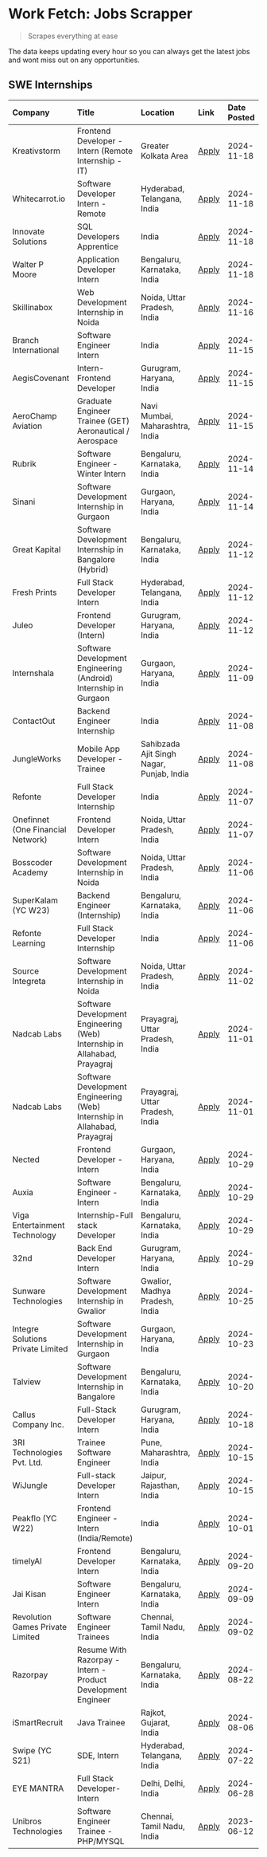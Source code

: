 # Work Fetch: Jobs Scrapper
> Scrapes everything at ease

The data keeps updating every hour so you can always get the latest jobs and wont miss out on any opportunities.

## SWE Internships
<!--START_SECTION:workfetch-->
| Company                           | Title                                                                     | Location                                  | Link                                                                                                                                                                                                                                        | Date Posted   |
|:----------------------------------|:--------------------------------------------------------------------------|:------------------------------------------|:--------------------------------------------------------------------------------------------------------------------------------------------------------------------------------------------------------------------------------------------|:--------------|
| Kreativstorm                      | Frontend Developer - Intern (Remote Internship - IT)                      | Greater Kolkata Area                      | [Apply](https://in.linkedin.com/jobs/view/frontend-developer-intern-remote-internship-it-at-kreativstorm-4079519905?position=21&pageNum=0&refId=PenqQxG6mAz0K8qMIjh0PQ%3D%3D&trackingId=xOBN6MqmW%2FJl0H9gPtEAWg%3D%3D)                     | 2024-11-18    |
| Whitecarrot.io                    | Software Developer Intern - Remote                                        | Hyderabad, Telangana, India               | [Apply](https://in.linkedin.com/jobs/view/software-developer-intern-remote-at-whitecarrot-io-4079334280?position=23&pageNum=0&refId=PenqQxG6mAz0K8qMIjh0PQ%3D%3D&trackingId=B%2FIsHpZ8xmlUmAqtORLk7g%3D%3D)                                 | 2024-11-18    |
| Innovate Solutions                | SQL Developers Apprentice                                                 | India                                     | [Apply](https://in.linkedin.com/jobs/view/sql-developers-apprentice-at-innovate-solutions-4079309331?position=42&pageNum=0&refId=PenqQxG6mAz0K8qMIjh0PQ%3D%3D&trackingId=Uf%2BR5%2F9MsYQdBjy4hlMCCA%3D%3D)                                  | 2024-11-18    |
| Walter P Moore                    | Application Developer Intern                                              | Bengaluru, Karnataka, India               | [Apply](https://in.linkedin.com/jobs/view/application-developer-intern-at-walter-p-moore-4077126811?position=44&pageNum=0&refId=PenqQxG6mAz0K8qMIjh0PQ%3D%3D&trackingId=EeSUMq1usgXxKLsDMcec0w%3D%3D)                                       | 2024-11-18    |
| Skillinabox                       | Web Development Internship in Noida                                       | Noida, Uttar Pradesh, India               | [Apply](https://in.linkedin.com/jobs/view/web-development-internship-in-noida-at-skillinabox-4077783016?position=30&pageNum=0&refId=PenqQxG6mAz0K8qMIjh0PQ%3D%3D&trackingId=LnCHUHKNrkX4jbED1EXzsQ%3D%3D)                                   | 2024-11-16    |
| Branch International              | Software Engineer Intern                                                  | India                                     | [Apply](https://in.linkedin.com/jobs/view/software-engineer-intern-at-branch-international-4054425650?position=38&pageNum=0&refId=PenqQxG6mAz0K8qMIjh0PQ%3D%3D&trackingId=ZdUBOJHtHwGrVOKZecsV3Q%3D%3D)                                     | 2024-11-15    |
| AegisCovenant                     | Intern- Frontend Developer                                                | Gurugram, Haryana, India                  | [Apply](https://in.linkedin.com/jobs/view/intern-frontend-developer-at-aegiscovenant-4077391475?position=39&pageNum=0&refId=PenqQxG6mAz0K8qMIjh0PQ%3D%3D&trackingId=9O5jOKgSCUycC89rA3gc9w%3D%3D)                                           | 2024-11-15    |
| AeroChamp Aviation                | Graduate Engineer Trainee (GET) Aeronautical / Aerospace                  | Navi Mumbai, Maharashtra, India           | [Apply](https://in.linkedin.com/jobs/view/graduate-engineer-trainee-get-aeronautical-aerospace-at-aerochamp-aviation-4075807848?position=51&pageNum=0&refId=PenqQxG6mAz0K8qMIjh0PQ%3D%3D&trackingId=zsBYtB9ag%2FsEpeEdwqv9MQ%3D%3D)         | 2024-11-15    |
| Rubrik                            | Software Engineer - Winter Intern                                         | Bengaluru, Karnataka, India               | [Apply](https://in.linkedin.com/jobs/view/software-engineer-winter-intern-at-rubrik-4006567784?position=17&pageNum=0&refId=PenqQxG6mAz0K8qMIjh0PQ%3D%3D&trackingId=blcwIHylNy%2BUNnTQCsgajQ%3D%3D)                                          | 2024-11-14    |
| Sinani                            | Software Development Internship in Gurgaon                                | Gurgaon, Haryana, India                   | [Apply](https://in.linkedin.com/jobs/view/software-development-internship-in-gurgaon-at-sinani-4075922787?position=24&pageNum=0&refId=PenqQxG6mAz0K8qMIjh0PQ%3D%3D&trackingId=Xjl4NTZrOOeq5d%2BpZLKARQ%3D%3D)                               | 2024-11-14    |
| Great Kapital                     | Software Development Internship in Bangalore (Hybrid)                     | Bengaluru, Karnataka, India               | [Apply](https://in.linkedin.com/jobs/view/software-development-internship-in-bangalore-hybrid-at-great-kapital-4074322094?position=25&pageNum=0&refId=PenqQxG6mAz0K8qMIjh0PQ%3D%3D&trackingId=R%2B7oj4QmHV6DauU2bLT0eQ%3D%3D)               | 2024-11-12    |
| Fresh Prints                      | Full Stack Developer Intern                                               | Hyderabad, Telangana, India               | [Apply](https://in.linkedin.com/jobs/view/full-stack-developer-intern-at-fresh-prints-4074759619?position=31&pageNum=0&refId=PenqQxG6mAz0K8qMIjh0PQ%3D%3D&trackingId=p0C%2BcMwaAoY%2BExUUNF0%2F7w%3D%3D)                                    | 2024-11-12    |
| Juleo                             | Frontend Developer (Intern)                                               | Gurugram, Haryana, India                  | [Apply](https://in.linkedin.com/jobs/view/frontend-developer-intern-at-juleo-4072443159?position=48&pageNum=0&refId=PenqQxG6mAz0K8qMIjh0PQ%3D%3D&trackingId=CFVRq%2B37AsG3bYAtidPWuA%3D%3D)                                                 | 2024-11-12    |
| Internshala                       | Software Development Engineering (Android) Internship in Gurgaon          | Gurgaon, Haryana, India                   | [Apply](https://in.linkedin.com/jobs/view/software-development-engineering-android-internship-in-gurgaon-at-internshala-4072320460?position=11&pageNum=0&refId=PenqQxG6mAz0K8qMIjh0PQ%3D%3D&trackingId=AaENSavEUjnfD4bVHYSV%2Fg%3D%3D)      | 2024-11-09    |
| ContactOut                        | Backend Engineer Internship                                               | India                                     | [Apply](https://in.linkedin.com/jobs/view/backend-engineer-internship-at-contactout-4072113426?position=49&pageNum=0&refId=PenqQxG6mAz0K8qMIjh0PQ%3D%3D&trackingId=l2RWk3URZjpvYD5OFs%2B3hA%3D%3D)                                          | 2024-11-08    |
| JungleWorks                       | Mobile App Developer - Trainee                                            | Sahibzada Ajit Singh Nagar, Punjab, India | [Apply](https://in.linkedin.com/jobs/view/mobile-app-developer-trainee-at-jungleworks-4069768065?position=60&pageNum=0&refId=PenqQxG6mAz0K8qMIjh0PQ%3D%3D&trackingId=I8BqDR%2FA6LCwTVq6i6HV0g%3D%3D)                                        | 2024-11-08    |
| Refonte                           | Full Stack Developer Internship                                           | India                                     | [Apply](https://in.linkedin.com/jobs/view/full-stack-developer-internship-at-refonte-4071576773?position=43&pageNum=0&refId=PenqQxG6mAz0K8qMIjh0PQ%3D%3D&trackingId=S3KEGKOy9wFzQ5ZLnj1g6A%3D%3D)                                           | 2024-11-07    |
| Onefinnet (One Financial Network) | Frontend Developer Intern                                                 | Noida, Uttar Pradesh, India               | [Apply](https://in.linkedin.com/jobs/view/frontend-developer-intern-at-onefinnet-one-financial-network-4067260672?position=53&pageNum=0&refId=PenqQxG6mAz0K8qMIjh0PQ%3D%3D&trackingId=reKNdrwVuN99OO%2BqKhJLOg%3D%3D)                       | 2024-11-07    |
| Bosscoder Academy                 | Software Development Internship in Noida                                  | Noida, Uttar Pradesh, India               | [Apply](https://in.linkedin.com/jobs/view/software-development-internship-in-noida-at-bosscoder-academy-4070090866?position=13&pageNum=0&refId=PenqQxG6mAz0K8qMIjh0PQ%3D%3D&trackingId=F7TyUxfgtUPt2M1MbK%2F7QA%3D%3D)                      | 2024-11-06    |
| SuperKalam (YC W23)               | Backend Engineer (Internship)                                             | Bengaluru, Karnataka, India               | [Apply](https://in.linkedin.com/jobs/view/backend-engineer-internship-at-superkalam-yc-w23-4069134451?position=28&pageNum=0&refId=PenqQxG6mAz0K8qMIjh0PQ%3D%3D&trackingId=ySVsRcyxbDyhlMJD2vnxxA%3D%3D)                                     | 2024-11-06    |
| Refonte Learning                  | Full Stack Developer Internship                                           | India                                     | [Apply](https://in.linkedin.com/jobs/view/full-stack-developer-internship-at-refonte-learning-4070516081?position=36&pageNum=0&refId=PenqQxG6mAz0K8qMIjh0PQ%3D%3D&trackingId=CCCMt9kkvy%2B3P%2FIb6lh42A%3D%3D)                              | 2024-11-06    |
| Source Integreta                  | Software Development Internship in Noida                                  | Noida, Uttar Pradesh, India               | [Apply](https://in.linkedin.com/jobs/view/software-development-internship-in-noida-at-source-integreta-4066120527?position=15&pageNum=0&refId=PenqQxG6mAz0K8qMIjh0PQ%3D%3D&trackingId=gOAnZMQOdvV4kfx1K4JkEw%3D%3D)                         | 2024-11-02    |
| Nadcab Labs                       | Software Development Engineering (Web) Internship in Allahabad, Prayagraj | Prayagraj, Uttar Pradesh, India           | [Apply](https://in.linkedin.com/jobs/view/software-development-engineering-web-internship-in-allahabad-prayagraj-at-nadcab-labs-4064940107?position=2&pageNum=0&refId=PenqQxG6mAz0K8qMIjh0PQ%3D%3D&trackingId=xWLacg5Yv2m9axVyW7d7BA%3D%3D) | 2024-11-01    |
| Nadcab Labs                       | Software Development Engineering (Web) Internship in Allahabad, Prayagraj | Prayagraj, Uttar Pradesh, India           | [Apply](https://in.linkedin.com/jobs/view/software-development-engineering-web-internship-in-allahabad-prayagraj-at-nadcab-labs-4064934919?position=3&pageNum=0&refId=PenqQxG6mAz0K8qMIjh0PQ%3D%3D&trackingId=oyAmiSg7XrdKfpy2IcpzJg%3D%3D) | 2024-11-01    |
| Nected                            | Frontend Developer - Intern                                               | Gurgaon, Haryana, India                   | [Apply](https://in.linkedin.com/jobs/view/frontend-developer-intern-at-nected-4060911002?position=8&pageNum=0&refId=PenqQxG6mAz0K8qMIjh0PQ%3D%3D&trackingId=vmccXgnBoOU3KaSUY8L1kA%3D%3D)                                                   | 2024-10-29    |
| Auxia                             | Software Engineer - Intern                                                | Bengaluru, Karnataka, India               | [Apply](https://in.linkedin.com/jobs/view/software-engineer-intern-at-auxia-4060904544?position=19&pageNum=0&refId=PenqQxG6mAz0K8qMIjh0PQ%3D%3D&trackingId=La4RD5BAzDdmvuRmzjOjWQ%3D%3D)                                                    | 2024-10-29    |
| Viga Entertainment Technology     | Internship-Full stack Developer                                           | Bengaluru, Karnataka, India               | [Apply](https://in.linkedin.com/jobs/view/internship-full-stack-developer-at-viga-entertainment-technology-4061962911?position=32&pageNum=0&refId=PenqQxG6mAz0K8qMIjh0PQ%3D%3D&trackingId=vl2sTSul4UMifteJ9VmZXA%3D%3D)                     | 2024-10-29    |
| 32nd                              | Back End Developer Intern                                                 | Gurugram, Haryana, India                  | [Apply](https://in.linkedin.com/jobs/view/back-end-developer-intern-at-32nd-4062280105?position=40&pageNum=0&refId=PenqQxG6mAz0K8qMIjh0PQ%3D%3D&trackingId=FHeEhgiVUn7kNtpih61Upg%3D%3D)                                                    | 2024-10-29    |
| Sunware Technologies              | Software Development Internship in Gwalior                                | Gwalior, Madhya Pradesh, India            | [Apply](https://in.linkedin.com/jobs/view/software-development-internship-in-gwalior-at-sunware-technologies-4059018500?position=16&pageNum=0&refId=PenqQxG6mAz0K8qMIjh0PQ%3D%3D&trackingId=OGjH4tD8g%2B73EK8Uj1N8Qg%3D%3D)                 | 2024-10-25    |
| Integre Solutions Private Limited | Software Development Internship in Gurgaon                                | Gurgaon, Haryana, India                   | [Apply](https://in.linkedin.com/jobs/view/software-development-internship-in-gurgaon-at-integre-solutions-private-limited-4056951853?position=10&pageNum=0&refId=PenqQxG6mAz0K8qMIjh0PQ%3D%3D&trackingId=HgnVV9fpjcuktmyDE%2B3liw%3D%3D)    | 2024-10-23    |
| Talview                           | Software Development Internship in Bangalore                              | Bengaluru, Karnataka, India               | [Apply](https://in.linkedin.com/jobs/view/software-development-internship-in-bangalore-at-talview-4055420944?position=5&pageNum=0&refId=PenqQxG6mAz0K8qMIjh0PQ%3D%3D&trackingId=3hjyS7JV%2BOVQA8Qec%2B5VGQ%3D%3D)                           | 2024-10-20    |
| Callus Company Inc.               | Full-Stack Developer Intern                                               | Gurugram, Haryana, India                  | [Apply](https://in.linkedin.com/jobs/view/full-stack-developer-intern-at-callus-company-inc-4052948592?position=29&pageNum=0&refId=PenqQxG6mAz0K8qMIjh0PQ%3D%3D&trackingId=fXDJp%2BsLyEWcNH%2FPWNswGA%3D%3D)                                | 2024-10-18    |
| 3RI Technologies Pvt. Ltd.        | Trainee Software Engineer                                                 | Pune, Maharashtra, India                  | [Apply](https://in.linkedin.com/jobs/view/trainee-software-engineer-at-3ri-technologies-pvt-ltd-4048233384?position=45&pageNum=0&refId=PenqQxG6mAz0K8qMIjh0PQ%3D%3D&trackingId=fPjVtvYNzfGnAzF09udtXw%3D%3D)                                | 2024-10-15    |
| WiJungle                          | Full-stack Developer Intern                                               | Jaipur, Rajasthan, India                  | [Apply](https://in.linkedin.com/jobs/view/full-stack-developer-intern-at-wijungle-4048227759?position=52&pageNum=0&refId=PenqQxG6mAz0K8qMIjh0PQ%3D%3D&trackingId=FJiRL%2BgHkpD77rdT0I5DVQ%3D%3D)                                            | 2024-10-15    |
| Peakflo (YC W22)                  | Frontend Engineer - Intern (India/Remote)                                 | India                                     | [Apply](https://in.linkedin.com/jobs/view/frontend-engineer-intern-india-remote-at-peakflo-yc-w22-4037729755?position=9&pageNum=0&refId=PenqQxG6mAz0K8qMIjh0PQ%3D%3D&trackingId=S1jSJcQZFgvvkp%2F98KLu7A%3D%3D)                             | 2024-10-01    |
| timelyAI                          | Frontend Developer Intern                                                 | Bengaluru, Karnataka, India               | [Apply](https://in.linkedin.com/jobs/view/frontend-developer-intern-at-timelyai-4030925040?position=12&pageNum=0&refId=PenqQxG6mAz0K8qMIjh0PQ%3D%3D&trackingId=FBSZ1soqLYrH09rbc9wktg%3D%3D)                                                | 2024-09-20    |
| Jai Kisan                         | Software Engineer Intern                                                  | Bengaluru, Karnataka, India               | [Apply](https://in.linkedin.com/jobs/view/software-engineer-intern-at-jai-kisan-4024075360?position=35&pageNum=0&refId=PenqQxG6mAz0K8qMIjh0PQ%3D%3D&trackingId=r4yDe6Tm1ZDVG68shl%2BQOg%3D%3D)                                              | 2024-09-09    |
| Revolution Games Private Limited  | Software Engineer Trainees                                                | Chennai, Tamil Nadu, India                | [Apply](https://in.linkedin.com/jobs/view/software-engineer-trainees-at-revolution-games-private-limited-4015912927?position=33&pageNum=0&refId=PenqQxG6mAz0K8qMIjh0PQ%3D%3D&trackingId=wxJdRrcqmIEplDQsbqdo9g%3D%3D)                       | 2024-09-02    |
| Razorpay                          | Resume With Razorpay - Intern - Product Development Engineer              | Bengaluru, Karnataka, India               | [Apply](https://in.linkedin.com/jobs/view/resume-with-razorpay-intern-product-development-engineer-at-razorpay-4007395641?position=4&pageNum=0&refId=PenqQxG6mAz0K8qMIjh0PQ%3D%3D&trackingId=OiGn9FTnqSQSHi%2BEkEGubQ%3D%3D)                | 2024-08-22    |
| iSmartRecruit                     | Java Trainee                                                              | Rajkot, Gujarat, India                    | [Apply](https://in.linkedin.com/jobs/view/java-trainee-at-ismartrecruit-3992301825?position=37&pageNum=0&refId=PenqQxG6mAz0K8qMIjh0PQ%3D%3D&trackingId=drWWgZXc7eiS8gnTdi5JHw%3D%3D)                                                        | 2024-08-06    |
| Swipe (YC S21)                    | SDE, Intern                                                               | Hyderabad, Telangana, India               | [Apply](https://in.linkedin.com/jobs/view/sde-intern-at-swipe-yc-s21-3980368092?position=56&pageNum=0&refId=PenqQxG6mAz0K8qMIjh0PQ%3D%3D&trackingId=qtaL09o0oIu2GK2jgcarJw%3D%3D)                                                           | 2024-07-22    |
| EYE MANTRA                        | Full Stack Developer- Intern                                              | Delhi, Delhi, India                       | [Apply](https://in.linkedin.com/jobs/view/full-stack-developer-intern-at-eye-mantra-3960988037?position=55&pageNum=0&refId=PenqQxG6mAz0K8qMIjh0PQ%3D%3D&trackingId=05yNtu74RcODlBmvc%2FV5jQ%3D%3D)                                          | 2024-06-28    |
| Unibros Technologies              | Software Engineer Trainee - PHP/MYSQL                                     | Chennai, Tamil Nadu, India                | [Apply](https://in.linkedin.com/jobs/view/software-engineer-trainee-php-mysql-at-unibros-technologies-3656599241?position=50&pageNum=0&refId=PenqQxG6mAz0K8qMIjh0PQ%3D%3D&trackingId=VL3yTntp5G5Y36jNR8jO6g%3D%3D)                          | 2023-06-12    |
<!--END_SECTION:workfetch-->
